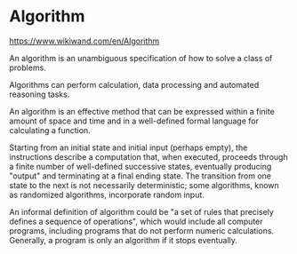 # Algorithm

https://www.wikiwand.com/en/Algorithm


An algorithm is an unambiguous specification of how to solve a class of problems.

Algorithms can perform calculation, data processing and automated reasoning tasks.

An algorithm is an effective method that can be expressed within a finite amount of space and time and in a well-defined formal language for calculating a function.

Starting from an initial state and initial input (perhaps empty), the instructions describe a computation that, when executed, proceeds through a finite number of well-defined successive states, eventually producing "output" and terminating at a final ending state. The transition from one state to the next is not necessarily deterministic; some algorithms, known as randomized algorithms, incorporate random input.

An informal definition of algorithm could be "a set of rules that precisely defines a sequence of operations", which would include all computer programs, including programs that do not perform numeric calculations. Generally, a program is only an algorithm if it stops eventually.

